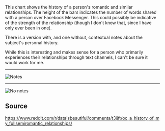 This chart shows the history of a person's romantic and similar relationships.
The height of the bars indicates the number of words shared with a person over Facebook Messenger. This could possibly be indicative of the strength of the relationship (though I don't know that, since I have only ever been in one).

There is a version with, and one without, contextual notes about the subject's personal history.

While this is interesting and makes sense for a person who primarily experiences their relationships through text channels, I can't be sure it would work for me.

---
![Notes](https://preview.redd.it/atokj748plk81.png?width=3310&format=png&auto=webp&s=f7e4d897b93a154cab8c1f00efaec5904b458899)

---
![No notes](https://preview.redd.it/wdkyn748plk81.png?width=3310&format=png&auto=webp&s=be78f89bef88fa85702ee0c36d47af2e591a4100)

Source
---
https://www.reddit.com/r/dataisbeautiful/comments/t3jjft/oc_a_history_of_my_fullsemiromantic_relationships/
